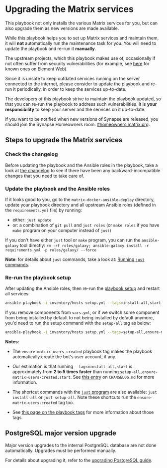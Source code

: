 # Upgrading the Matrix services

This playbook not only installs the various Matrix services for you, but can also upgrade them as new versions are made available.

While this playbook helps you to set up Matrix services and maintain them, it will **not** automatically run the maintenance task for you. You will need to update the playbook and re-run it **manually**.

The upstream projects, which this playbook makes use of, occasionally if not often suffer from security vulnerabilities (for example, see [here](https://github.com/element-hq/element-web/security) for known ones on Element Web).

Since it is unsafe to keep outdated services running on the server connected to the internet, please consider to update the playbook and re-run it periodically, in order to keep the services up-to-date.

The developers of this playbook strive to maintain the playbook updated, so that you can re-run the playbook to address such vulnerabilities. It is **your responsibility** to keep your server and the services on it up-to-date.

If you want to be notified when new versions of Synapse are released, you should join the Synapse Homeowners room: [#homeowners:matrix.org](https://matrix.to/#/#homeowners:matrix.org).

## Steps to upgrade the Matrix services

### Check the changelog

Before updating the playbook and the Ansible roles in the playbook, take a look at [the changelog](../CHANGELOG.md) to see if there have been any backward-incompatible changes that you need to take care of.

### Update the playbook and the Ansible roles

If it looks good to you, go to the `matrix-docker-ansible-deploy` directory, update your playbook directory and all upstream Ansible roles (defined in the `requirements.yml` file) by running:

- either: `just update`
- or: a combination of `git pull` and `just roles` (or `make roles` if you have `make` program on your computer instead of `just`)

If you don't have either `just` tool or `make` program, you can run the `ansible-galaxy` tool directly: `rm -rf roles/galaxy; ansible-galaxy install -r requirements.yml -p roles/galaxy/ --force`

**Note**: for details about `just` commands, take a look at: [Running `just` commands](just.md).

### Re-run the playbook setup

After updating the Ansible roles, then re-run the [playbook setup](installing.md#maintaining-your-setup-in-the-future) and restart all services:

```sh
ansible-playbook -i inventory/hosts setup.yml --tags=install-all,start
```

If you remove components from `vars.yml`, or if we switch some component from being installed by default to not being installed by default anymore, you'd need to run the setup command with the `setup-all` tag as below:

```sh
ansible-playbook -i inventory/hosts setup.yml --tags=setup-all,ensure-matrix-users-created,start
```

**Notes**:

- The `ensure-matrix-users-created` playbook tag makes the playbook automatically create the bot's user account, if any.

- Our estimation is that running `--tags=install-all,start` is approximately from **2 to 5 times faster** than running `setup-all,ensure-matrix-users-created,start`. See [this entry](../CHANGELOG.md#2x-5x-performance-improvements-in-playbook-runtime) on `CHANGELOG.md` for more information.

- The shortcut commands with the [`just` program](just.md) are also available: `just install-all` or `just setup-all`. Note these shortcuts run the `ensure-matrix-users-created` tag too.

- See [this page on the playbook tags](playbook-tags.md) for more information about those tags.

## PostgreSQL major version upgrade

Major version upgrades to the internal PostgreSQL database are not done automatically. Upgrades must be performed manually.

For details about upgrading it, refer to the [upgrading PostgreSQL guide](maintenance-postgres.md#upgrading-postgresql).
